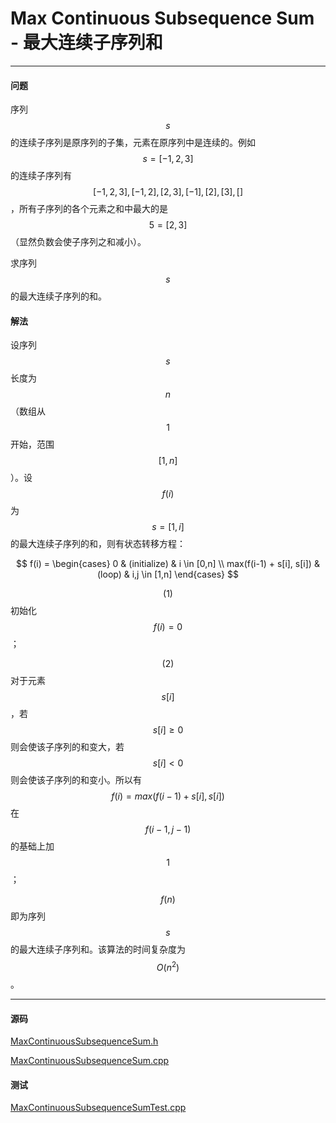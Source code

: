 <script type="text/javascript" src="https://cdnjs.cloudflare.com/ajax/libs/mathjax/2.7.1/MathJax.js?config=TeX-AMS-MML_HTMLorMML"></script>

# Max Continuous Subsequence Sum - 最大连续子序列和

--------

#### 问题

序列$$ s $$的连续子序列是原序列的子集，元素在原序列中是连续的。例如$$ s = [-1,2,3] $$的连续子序列有$$ [-1,2,3],[-1,2],[2,3],[-1],[2],[3],[] $$，所有子序列的各个元素之和中最大的是$$ 5 = [2,3] $$（显然负数会使子序列之和减小）。

求序列$$ s $$的最大连续子序列的和。

#### 解法

设序列$$ s $$长度为$$ n $$（数组从$$ 1 $$开始，范围$$ [1,n] $$）。设$$ f(i) $$为$$ s = [1,i] $$的最大连续子序列的和，则有状态转移方程：

$$
f(i) =
\begin{cases}
0                           &   (initialize)    &   i \in [0,n] \\
max(f(i-1) + s[i], s[i])    &   (loop)          &   i,j \in [1,n]
\end{cases}
$$

$$ (1) $$ 初始化$$ f(i) = 0 $$；

$$ (2) $$ 对于元素$$ s[i] $$，若$$ s[i] \geq 0 $$则会使该子序列的和变大，若$$ s[i] \lt 0 $$则会使该子序列的和变小。所以有$$ f(i) = max(f(i-1) + s[i], s[i]) $$在$$ f(i-1,j-1) $$的基础上加$$ 1 $$；

$$ f(n) $$即为序列$$ s $$的最大连续子序列和。该算法的时间复杂度为$$ O(n^2) $$。

--------

#### 源码

[MaxContinuousSubsequenceSum.h](https://github.com/linrongbin16/Way-to-Algorithm/blob/master/src/DynamicProgramming/LinearDP/MaxContinuousSubsequenceSum.h)

[MaxContinuousSubsequenceSum.cpp](https://github.com/linrongbin16/Way-to-Algorithm/blob/master/src/DynamicProgramming/LinearDP/MaxContinuousSubsequenceSum.cpp)

#### 测试

[MaxContinuousSubsequenceSumTest.cpp](https://github.com/linrongbin16/Way-to-Algorithm/blob/master/src/DynamicProgramming/LinearDP/MaxContinuousSubsequenceSumTest.cpp)

